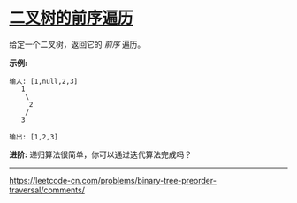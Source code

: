 # [二叉树的前序遍历](https://leetcode-cn.com/problems/binary-tree-preorder-traversal/)

 给定一个二叉树，返回它的 *前序* 遍历。 

  **示例:** 

```
输入: [1,null,2,3]  
   1
    \
     2
    /
   3 

输出: [1,2,3]
```

 **进阶:** 递归算法很简单，你可以通过迭代算法完成吗？ 

---

 https://leetcode-cn.com/problems/binary-tree-preorder-traversal/comments/ 

